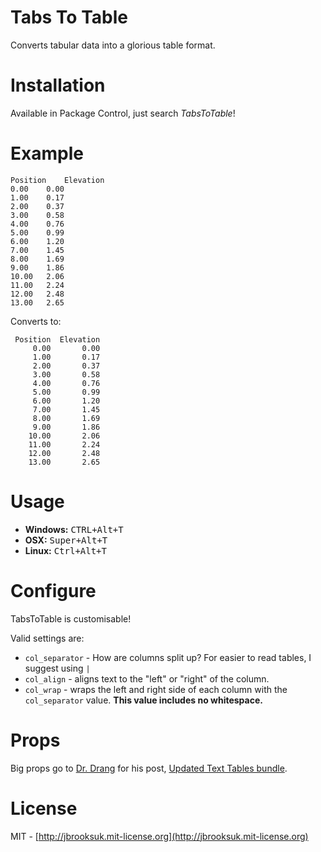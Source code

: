 # Tabs To Table
Converts tabular data into a glorious table format.

# Installation
Available in Package Control, just search *TabsToTable*!

# Example
```
Position	Elevation
0.00	0.00
1.00	0.17
2.00	0.37
3.00	0.58
4.00	0.76
5.00	0.99
6.00	1.20
7.00	1.45
8.00	1.69
9.00	1.86
10.00	2.06
11.00	2.24
12.00	2.48
13.00	2.65
```

Converts to:

```
 Position  Elevation
	 0.00       0.00
	 1.00       0.17
	 2.00       0.37
	 3.00       0.58
	 4.00       0.76
	 5.00       0.99
	 6.00       1.20
	 7.00       1.45
	 8.00       1.69
	 9.00       1.86
	10.00       2.06
	11.00       2.24
	12.00       2.48
	13.00       2.65
```

# Usage
- **Windows:** <kbd>CTRL+Alt+T</kbd>
- **OSX:** <kbd>Super+Alt+T</kbd>
- **Linux:** <kbd>Ctrl+Alt+T</kbd>

# Configure
TabsToTable is customisable!

Valid settings are:

- `col_separator` - How are columns split up? For easier to read tables, I suggest using ` | `
- `col_align` - aligns text to the "left" or "right" of the column.
- `col_wrap` - wraps the left and right side of each column with the `col_separator` value. **This value includes no whitespace.**

# Props
Big props go to [Dr. Drang](http://www.leancrew.com/all-this/) for his post, [Updated Text Tables bundle](http://www.leancrew.com/all-this/2008/09/updated-text-tables-bundle-for-textmate/).

# License
MIT - [http://jbrooksuk.mit-license.org](http://jbrooksuk.mit-license.org)